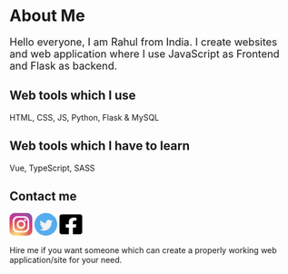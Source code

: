 <h1>About Me</h1>
<p style="font-size:18px;">Hello everyone, I am Rahul from India. I create websites and web application where I use JavaScript as Frontend and Flask as backend.</p>
 
<div>
<h2>Web tools which I use</h2>
<p>HTML, CSS, JS, Python, Flask & MySQL</p>
</div>

<div>
<h2>Web tools which I have to learn </h2>
<p>Vue, TypeScript, SASS</p>
</div>

<div>
<h2>Contact me</h2>
<p>
<a href="https://www.instagram.com/rahulkumar109422/"><img src="https://github.com/Rahulbaran/Rahulbaran/blob/main/instagram.svg" width="40px" height="40px"></a>
<a href="https://twitter.com/Rahul9122109422"><img src="https://github.com/Rahulbaran/Rahulbaran/blob/main/twitter.svg" width="40px" height="40px"></a>
<a href="https://www.facebook.com/rahulkumar109422/"><img src="https://github.com/Rahulbaran/Rahulbaran/blob/main/facebook-square-brands.svg" width="40px" height="40px"></a>
</p>
</div>

 <p>Hire me if you want someone which can create a properly working web application/site for your need.</p>
